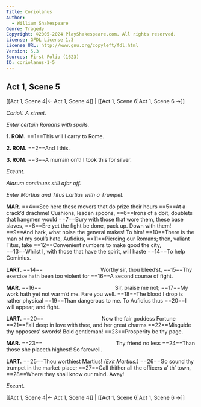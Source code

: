 ```yaml
---
Title: Coriolanus
Author: 
  - William Shakespeare
Genre: Tragedy
Copyright: ©2005-2024 PlayShakespeare.com. All rights reserved.
License: GFDL License 1.3
License URL: http://www.gnu.org/copyleft/fdl.html
Version: 5.3
Sources: First Folio (1623)
ID: coriolanus-1-5
---
```


## Act 1, Scene 5
[[Act 1, Scene 4|← Act 1, Scene 4]] | [[Act 1, Scene 6|Act 1, Scene 6 →]]

*Corioli. A street.*

*Enter certain Romans with spoils.*

**1. ROM.**
==1==This will I carry to Rome.

**2. ROM.**
==2==And I this.

**3. ROM.**
==3==A murrain on’t! I took this for silver.

*Exeunt.*

*Alarum continues still afar off.*

*Enter Martius and Titus Lartius with a Trumpet.*

**MAR.**
==4==See here these movers that do prize their hours
==5==At a crack’d drachme! Cushions, leaden spoons,
==6==Irons of a doit, doublets that hangmen would
==7==Bury with those that wore them, these base slaves,
==8==Ere yet the fight be done, pack up. Down with them!
==9==And hark, what noise the general makes! To him!
==10==There is the man of my soul’s hate, Aufidius,
==11==Piercing our Romans; then, valiant Titus, take
==12==Convenient numbers to make good the city,
==13==Whilst I, with those that have the spirit, will haste
==14==To help Cominius.

**LART.**
==14==           Worthy sir, thou bleed’st,
==15==Thy exercise hath been too violent for
==16==A second course of fight.

**MAR.**
==16==              Sir, praise me not;
==17==My work hath yet not warm’d me. Fare you well.
==18==The blood I drop is rather physical
==19==Than dangerous to me. To Aufidius thus
==20==I will appear, and fight.

**LART.**
==20==           Now the fair goddess Fortune
==21==Fall deep in love with thee, and her great charms
==22==Misguide thy opposers’ swords! Bold gentleman!
==23==Prosperity be thy page.

**MAR.**
==23==              Thy friend no less
==24==Than those she placeth highest! So farewell.

**LART.**
==25==Thou worthiest Martius!
*(Exit Martius.)*
==26==Go sound thy trumpet in the market-place;
==27==Call thither all the officers a’ th’ town,
==28==Where they shall know our mind. Away!

*Exeunt.*

[[Act 1, Scene 4|← Act 1, Scene 4]] | [[Act 1, Scene 6|Act 1, Scene 6 →]]